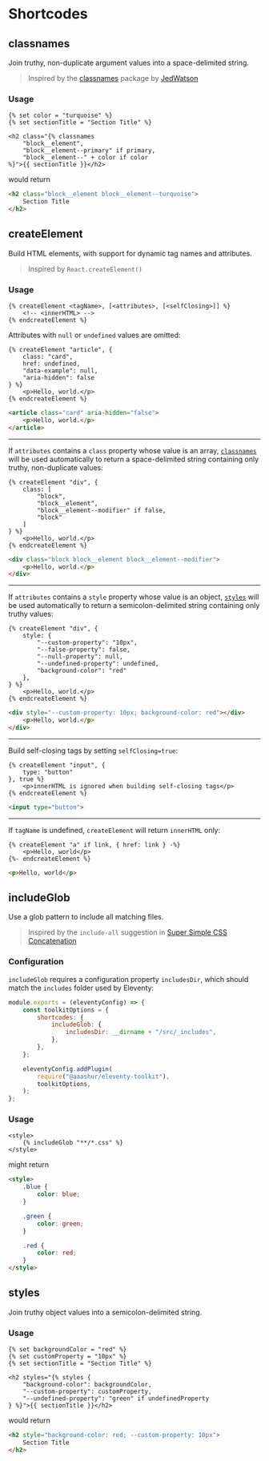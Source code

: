 # Shortcodes

## classnames

Join truthy, non-duplicate argument values into a space-delimited string.

> Inspired by the [classnames](https://www.npmjs.com/package/classnames) package by [JedWatson](https://github.com/JedWatson/classnames)

### Usage

```njk
{% set color = "turquoise" %}
{% set sectionTitle = "Section Title" %}

<h2 class="{% classnames
    "block__element",
    "block__element--primary" if primary,
    "block__element--" + color if color
%}">{{ sectionTitle }}</h2>
```

would return

```html
<h2 class="block__element block__element--turquoise">
    Section Title
</h2>
```

## createElement

Build HTML elements, with support for dynamic tag names and attributes.

> Inspired by `React.createElement()`

### Usage

```njk
{% createElement <tagName>, [<attributes>, [<selfClosing>]] %}
    <!-- <innerHTML> -->
{% endcreateElement %}
```

Attributes with `null` or `undefined` values are omitted:

```njk
{% createElement "article", {
    class: "card",
    href: undefined,
    "data-example": null,
    "aria-hidden": false
} %}
    <p>Hello, world.</p>
{% endcreateElement %}
```

```html
<article class="card" aria-hidden="false">
    <p>Hello, world.</p>
</article>
```

---

If `attributes` contains a `class` property whose value is an array, [`classnames`](#classnames) will be used automatically to return a space-delimited string containing only truthy, non-duplicate values:

```njk
{% createElement "div", {
    class: [
        "block",
        "block__element",
        "block__element--modifier" if false,
        "block"
    ]
} %}
    <p>Hello, world.</p>
{% endcreateElement %}
```

```html
<div class="block block__element block__element--modifier">
    <p>Hello, world.</p>
</div>
```

---

If `attributes` contains a `style` property whose value is an object, [`styles`](#styles) will be used automatically to return a semicolon-delimited string containing only truthy values:

```njk
{% createElement "div", {
    style: {
        "--custom-property": "10px",
        "--false-property": false,
        "--null-property": null,
        "--undefined-property": undefined,
        "background-color": "red"
    },
} %}
    <p>Hello, world.</p>
{% endcreateElement %}
```

```html
<div style="--custom-property: 10px; background-color: red"></div>
    <p>Hello, world.</p>
</div>
```

---

Build self-closing tags by setting `selfClosing=true`:

```njk
{% createElement "input", {
    type: "button"
}, true %}
    <p>innerHTML is ignored when building self-closing tags</p>
{% endcreateElement %}
```

```html
<input type="button">
```

---

If `tagName` is undefined, `createElement` will return `innerHTML` only:

```njk
{% createElement "a" if link, { href: link } -%}
    <p>Hello, world</p>
{%- endcreateElement %}
```

```html
<p>Hello, world</p>
```

## includeGlob

Use a glob pattern to include all matching files.

> Inspired by the `include-all` suggestion in [Super Simple CSS Concatenation](https://www.11ty.dev/docs/quicktips/concatenate/)

### Configuration

`includeGlob` requires a configuration property `includesDir`, which should match the `includes` folder used by Eleventy:

```javascript
module.exports = (eleventyConfig) => {
    const toolkitOptions = {
        shortcodes: {
            includeGlob: {
                includesDir: __dirname + "/src/_includes",
            },
        },
    };

    eleventyConfig.addPlugin(
        require("@aaashur/eleventy-toolkit"),
        toolkitOptions,
    );
};
```

### Usage

```njk
<style>
    {% includeGlob "**/*.css" %}
</style>
```

might return

```html
<style>
    .blue {
        color: blue;
    }

    .green {
        color: green;
    }

    .red {
        color: red;
    }
</style>
```

## styles

Join truthy object values into a semicolon-delimited string.

### Usage

```njk
{% set backgroundColor = "red" %}
{% set customProperty = "10px" %}
{% set sectionTitle = "Section Title" %}

<h2 styles="{% styles {
    "background-color": backgroundColor,
    "--custom-property": customProperty,
    "--undefined-property": "green" if undefinedProperty
} %}">{{ sectionTitle }}</h2>
```

would return

```html
<h2 style="background-color: red; --custom-property: 10px">
    Section Title
</h2>
```
